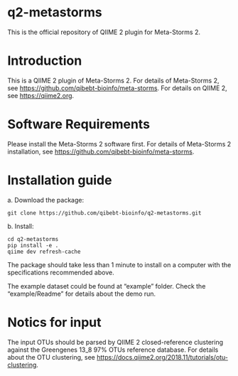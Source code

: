 # q2-metastorms
This is the official repository of QIIME 2 plugin for Meta-Storms 2.

# Introduction
This is a QIIME 2 plugin of Meta-Storms 2. For details of Meta-Storms 2, see https://github.com/qibebt-bioinfo/meta-storms. For details on QIIME 2, see https://qiime2.org.

# Software Requirements
Please install the Meta-Storms 2 software first. For details of Meta-Storms 2 installation, see https://github.com/qibebt-bioinfo/meta-storms.

# Installation guide
a. Download the package:
```
git clone https://github.com/qibebt-bioinfo/q2-metastorms.git
```
b. Install:
```
cd q2-metastorms
pip install -e .
qiime dev refresh-cache
```
The package should take less than 1 minute to install on a computer with the specifications recommended above.

The example dataset could be found at “example” folder. Check the “example/Readme” for details about the demo run.

# Notics for input
The input OTUs should be parsed by QIIME 2 closed-reference clustering against the Greengenes 13_8 97% OTUs reference database. For details about the OTU clustering, see https://docs.qiime2.org/2018.11/tutorials/otu-clustering.
